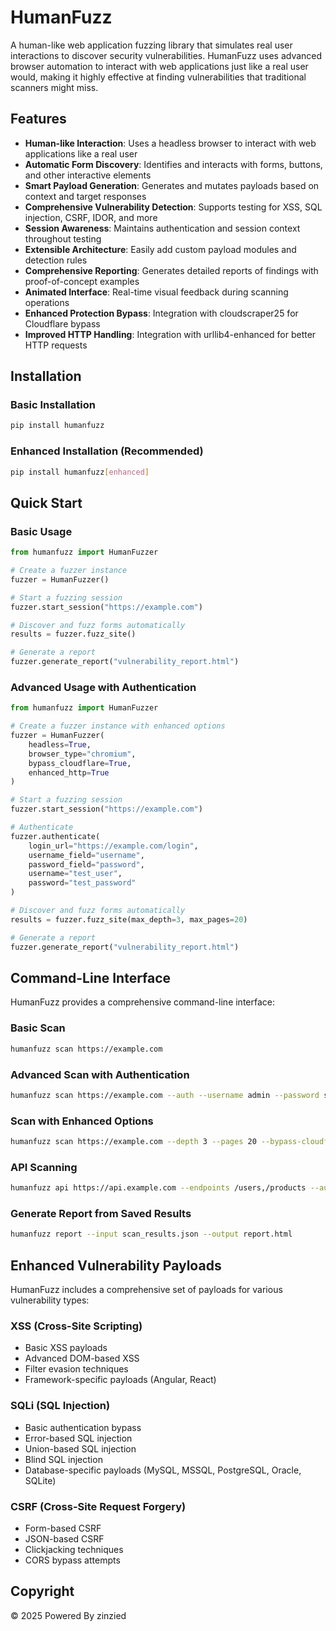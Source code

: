 # HumanFuzz

A human-like web application fuzzing library that simulates real user interactions to discover security vulnerabilities. HumanFuzz uses advanced browser automation to interact with web applications just like a real user would, making it highly effective at finding vulnerabilities that traditional scanners might miss.

## Features

- **Human-like Interaction**: Uses a headless browser to interact with web applications like a real user
- **Automatic Form Discovery**: Identifies and interacts with forms, buttons, and other interactive elements
- **Smart Payload Generation**: Generates and mutates payloads based on context and target responses
- **Comprehensive Vulnerability Detection**: Supports testing for XSS, SQL injection, CSRF, IDOR, and more
- **Session Awareness**: Maintains authentication and session context throughout testing
- **Extensible Architecture**: Easily add custom payload modules and detection rules
- **Comprehensive Reporting**: Generates detailed reports of findings with proof-of-concept examples
- **Animated Interface**: Real-time visual feedback during scanning operations
- **Enhanced Protection Bypass**: Integration with cloudscraper25 for Cloudflare bypass
- **Improved HTTP Handling**: Integration with urllib4-enhanced for better HTTP requests

## Installation

### Basic Installation

```bash
pip install humanfuzz
```

### Enhanced Installation (Recommended)

```bash
pip install humanfuzz[enhanced]
```

## Quick Start

### Basic Usage

```python
from humanfuzz import HumanFuzzer

# Create a fuzzer instance
fuzzer = HumanFuzzer()

# Start a fuzzing session
fuzzer.start_session("https://example.com")

# Discover and fuzz forms automatically
results = fuzzer.fuzz_site()

# Generate a report
fuzzer.generate_report("vulnerability_report.html")
```

### Advanced Usage with Authentication

```python
from humanfuzz import HumanFuzzer

# Create a fuzzer instance with enhanced options
fuzzer = HumanFuzzer(
    headless=True,
    browser_type="chromium",
    bypass_cloudflare=True,
    enhanced_http=True
)

# Start a fuzzing session
fuzzer.start_session("https://example.com")

# Authenticate
fuzzer.authenticate(
    login_url="https://example.com/login",
    username_field="username",
    password_field="password",
    username="test_user",
    password="test_password"
)

# Discover and fuzz forms automatically
results = fuzzer.fuzz_site(max_depth=3, max_pages=20)

# Generate a report
fuzzer.generate_report("vulnerability_report.html")
```

## Command-Line Interface

HumanFuzz provides a comprehensive command-line interface:

### Basic Scan

```bash
humanfuzz scan https://example.com
```

### Advanced Scan with Authentication

```bash
humanfuzz scan https://example.com --auth --username admin --password secret
```

### Scan with Enhanced Options

```bash
humanfuzz scan https://example.com --depth 3 --pages 20 --bypass-cloudflare --enhanced-http
```

### API Scanning

```bash
humanfuzz api https://api.example.com --endpoints /users,/products --auth-type bearer --auth-token YOUR_TOKEN
```

### Generate Report from Saved Results

```bash
humanfuzz report --input scan_results.json --output report.html
```

## Enhanced Vulnerability Payloads

HumanFuzz includes a comprehensive set of payloads for various vulnerability types:

### XSS (Cross-Site Scripting)
- Basic XSS payloads
- Advanced DOM-based XSS
- Filter evasion techniques
- Framework-specific payloads (Angular, React)

### SQLi (SQL Injection)
- Basic authentication bypass
- Error-based SQL injection
- Union-based SQL injection
- Blind SQL injection
- Database-specific payloads (MySQL, MSSQL, PostgreSQL, Oracle, SQLite)

### CSRF (Cross-Site Request Forgery)
- Form-based CSRF
- JSON-based CSRF
- Clickjacking techniques
- CORS bypass attempts

## Copyright

© 2025 Powered By zinzied
